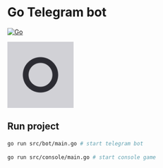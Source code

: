 # Go Telegram bot

[![Go](https://github.com/parkhomenko-pp/go-telegram-bot/actions/workflows/go.yml/badge.svg?branch=master)](https://github.com/parkhomenko-pp/go-telegram-bot/actions/workflows/go.yml?query=branch:master)

<img src="preview/icon.png" alt="Icon" width="150" style="vertical-align: top;">

## Run project

```sh
go run src/bot/main.go # start telegram bot
```

```sh
go run src/console/main.go # start console game
```
